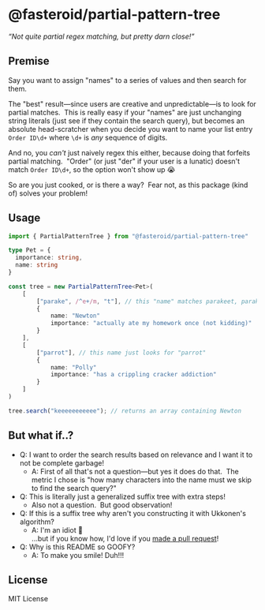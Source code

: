 # @fasteroid/partial-pattern-tree

*&ldquo;Not quite partial regex matching, but pretty darn close!&rdquo;*<br>

## Premise
Say you want to assign "names" to a series of values and then search for them.

The "best" result—since users are creative and unpredictable—is to look for partial matches. &nbsp;This is really easy if your "names" are just unchanging string literals (just see if they contain the search query), but becomes an absolute head-scratcher when you decide you want to name your list entry `Order ID\d+` where `\d+` is *any* sequence of digits.

And no, you *can't* just naively regex this either, because doing that forfeits partial matching. &nbsp;"Order" (or just "der" if your user is a lunatic) doesn't match `Order ID\d+`, so the option won't show up 😭

So are you just cooked, or is there a way? &nbsp;Fear not, as this package (kind of) solves your problem!

## Usage
```ts
import { PartialPatternTree } from "@fasteroid/partial-pattern-tree"

type Pet = {
  importance: string,
  name: string
}

const tree = new PartialPatternTree<Pet>(
    [
        ["parake", /^e+/m, "t"], // this "name" matches parakeet, parakeeet, parakeeeee... you get the idea.
        {
            name: "Newton"
            importance: "actually ate my homework once (not kidding)"
        }
    ],
    [
        ["parrot"], // this name just looks for "parrot"
        {
            name: "Polly"
            importance: "has a crippling cracker addiction"
        }
    ]
)

tree.search("keeeeeeeeeee"); // returns an array containing Newton
```

## But what if..?
- Q: I want to order the search results based on relevance and I want it to not be complete garbage!
  - A: First of all that's not a question—but yes it does do that. &nbsp;The metric I chose is "how many characters into the name must we skip to find the search query?"
- Q: This is literally just a generalized suffix tree with extra steps!
  - Also not a question. &nbsp;But good observation!
- Q: If this is a suffix tree why aren't you constructing it with Ukkonen's algorithm?
  - A: I'm an idiot 🤡 &nbsp;<br>...but if you know how, I'd love if you [made a pull request](https://github.com/Fasteroid/partial-pattern-tree/pulls)!
- Q: Why is this README so GOOFY?
  - A: To make you smile!  Duh!!!

## License

MIT License

